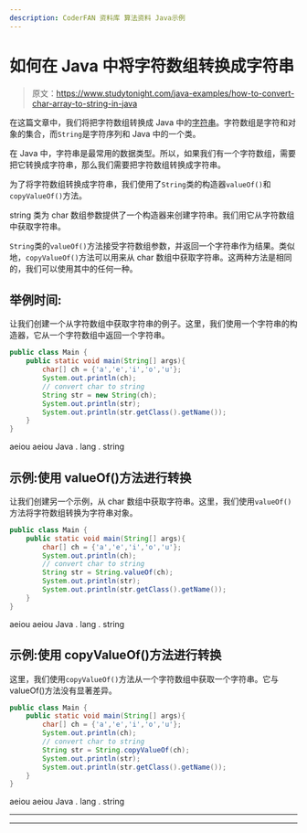 ```yaml
---
description: CoderFAN 资料库 算法资料 Java示例
---
```


# 如何在 Java 中将字符数组转换成字符串

> 原文：<https://www.studytonight.com/java-examples/how-to-convert-char-array-to-string-in-java>

在这篇文章中，我们将把字符数组转换成 Java 中的[字符串](https://www.studytonight.com/java/string-handling-in-java.php)。字符数组是字符和对象的集合，而`String`是字符序列和 Java 中的一个类。

在 Java 中，字符串是最常用的数据类型。所以，如果我们有一个字符数组，需要把它转换成字符串，那么我们需要把字符数组转换成字符串。

为了将字符数组转换成字符串，我们使用了`String`类的构造器`valueOf()`和`copyValueOf()`方法。

string 类为 char 数组参数提供了一个构造器来创建字符串。我们用它从字符数组中获取字符串。

`String`类的`valueOf()`方法接受字符数组参数，并返回一个字符串作为结果。类似地，`copyValueOf()`方法可以用来从 char 数组中获取字符串。这两种方法是相同的，我们可以使用其中的任何一种。

## 举例时间:

让我们创建一个从字符数组中获取字符串的例子。这里，我们使用一个字符串的构造器，它从一个字符数组中返回一个字符串。

```java
public class Main {
	public static void main(String[] args){
		char[] ch = {'a','e','i','o','u'};
		System.out.println(ch);
		// convert char to string
		String str = new String(ch);
		System.out.println(str);
		System.out.println(str.getClass().getName());
	}
} 
```

aeiou
aeiou
Java . lang . string

## 示例:使用 valueOf()方法进行转换

让我们创建另一个示例，从 char 数组中获取字符串。这里，我们使用`valueOf()`方法将字符数组转换为字符串对象。

```java
public class Main {
	public static void main(String[] args){
		char[] ch = {'a','e','i','o','u'};
		System.out.println(ch);
		// convert char to string
		String str = String.valueOf(ch);
		System.out.println(str);
		System.out.println(str.getClass().getName());
	}
} 
```

aeiou
aeiou
Java . lang . string

## 示例:使用 copyValueOf()方法进行转换

这里，我们使用`copyValueOf()`方法从一个字符数组中获取一个字符串。它与 valueOf()方法没有显著差异。

```java
public class Main {
	public static void main(String[] args){
		char[] ch = {'a','e','i','o','u'};
		System.out.println(ch);
		// convert char to string
		String str = String.copyValueOf(ch);
		System.out.println(str);
		System.out.println(str.getClass().getName());
	}
} 
```

aeiou
aeiou
Java . lang . string

* * *

* * *